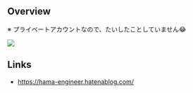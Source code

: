## Overview

※ プライベートアカウントなので、たいしたことしていません😂

![](https://github-readme-stats.vercel.app/api/top-langs?username=hamadash)

## Links

- https://hama-engineer.hatenablog.com/
